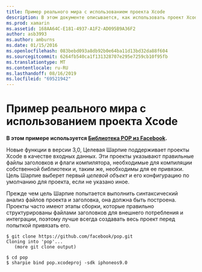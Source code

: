 ```yaml
---
title: Пример реального мира с использованием проекта Xcode
description: В этом документе описывается, как использовать проект Xcode в качестве прямого ввода для цели Шарпие, упрощая процесс создания C# привязок к коду цели-C.
ms.prod: xamarin
ms.assetid: 168AA64C-E181-4937-A1F2-AD095B9A36F2
author: asb3993
ms.author: amburns
ms.date: 01/15/2016
ms.openlocfilehash: 083bebd093a8db92b0e64ba11d13bd32da88f604
ms.sourcegitcommit: 6264fb540ca1f131328707e295e7259cb10f95fb
ms.translationtype: MT
ms.contentlocale: ru-RU
ms.lasthandoff: 08/16/2019
ms.locfileid: "69521942"
---
```

# <a name="real-world-example-using-an-xcode-project"></a>Пример реального мира с использованием проекта Xcode

**В этом примере используется [Библиотека POP из Facebook](https://github.com/facebook/pop).**

Новые функции в версии 3,0, Целевая Шарпие поддерживает проекты Xcode в качестве входных данных. Эти проекты указывают правильные файлы заголовков и флаги компилятора, необходимые для компиляции собственной библиотеки и, таким же, необходимы для ее привязки. Цель Шарпие выберет первый _целевой объект_ и его конфигурацию по умолчанию для проекта, если не указано иное.

Прежде чем цель Шарпие попытается выполнить синтаксический анализ файлов проекта и заголовка, она должна быть построена. Проекты часто имеют этапы сборки, которые правильно структурированы файлами заголовков для внешнего потребления и интеграции, поэтому лучше всегда создавать весь проект перед попыткой привязать его.

```
$ git clone https://github.com/facebook/pop.git
Cloning into 'pop'...
   (more git clone output)

$ cd pop
$ sharpie bind pop.xcodeproj -sdk iphoneos9.0
```
